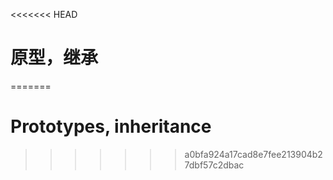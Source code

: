 <<<<<<< HEAD
# 原型，继承
=======
# Prototypes, inheritance
>>>>>>> a0bfa924a17cad8e7fee213904b27dbf57c2dbac
